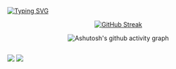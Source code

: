 [![Typing SVG](https://readme-typing-svg.herokuapp.com?font=Fira+Code&weight=300&size=50&duration=4000&pause=1000&color=934CFF&center=true&vCenter=true&random=false&width=1000&lines=Hello%2C+my+name+is+Júlia;I'm+21+years+old;I'm+from+Brazil;welcome%3A)](https://git.io/typing-svg)

<div align="center">
  
[![GitHub Streak](https://github-readme-streak-stats.herokuapp.com?user=juliaturness&theme=shadow-purple&locale=pt_BR&date_format=n%2Fj%5B%2FY%5D&card_width=900)](https://git.io/streak-stats)

</div>


<div align="center" >
   
![Ashutosh's github activity graph](https://ssr-contributions-svg.vercel.app/_/juliaturness?chart=3dbar&gap=0.6&scale=2&flatten=2&animation=wave&animation_duration=1&animation_delay=0.05&animation_amplitude=20&animation_frequency=0.5&animation_wave_center=10_0&format=svg&weeks=30&theme=purple) 

</div>


  <source
    src="https://github-readme-stats.vercel.app/api/top-langs/?username=juliaturness&layout=compact"
  />

  
##

<a href = "mailto:jmturnes10@gmail.com"><img src="https://img.shields.io/badge/-Gmail-%23333?style=for-the-badge&logo=gmail&logoColor=white" target="_blank"></a>
  <a href="https://www.linkedin.com/in/juliaturnes/" target="_blank"><img src="https://img.shields.io/badge/-LinkedIn-%230077B5?style=for-the-badge&logo=linkedin&logoColor=white" target="_blank"></a>
